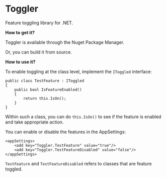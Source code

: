 # Toggler #

Feature toggling library for .NET.

**How to get it?**

Toggler is available through the Nuget Package Manager.

Or, you can build it from source.

**How to use it?**

To enable toggling at the class level, implement the `IToggled` interface:

    public class TestFeature : IToggled
    {
        public bool IsFeatureEnabled()
        {
            return this.IsOn();
        }
    }

Within such a class, you can do `this.IsOn()` to see if the feature is enabled and take appropriate action.

You can enable or disable the features in the AppSettings:

    <appSettings>
        <add key="Toggler.TestFeature" value="true"/>
        <add key="Toggler.TestFeatureDisabled" value="false"/>
    </appSettings>

`TestFeature` and `TestFeatureDisabled` refers to classes that are feature toggled.